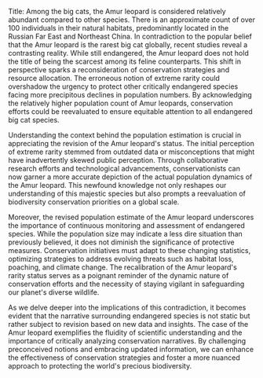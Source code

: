 Title: Among the big cats, the Amur leopard is considered relatively abundant compared to other species. There is an approximate count of over 100 individuals in their natural habitats, predominantly located in the Russian Far East and Northeast China.
In contradiction to the popular belief that the Amur leopard is the rarest big cat globally, recent studies reveal a contrasting reality. While still endangered, the Amur leopard does not hold the title of being the scarcest among its feline counterparts. This shift in perspective sparks a reconsideration of conservation strategies and resource allocation. The erroneous notion of extreme rarity could overshadow the urgency to protect other critically endangered species facing more precipitous declines in population numbers. By acknowledging the relatively higher population count of Amur leopards, conservation efforts could be reevaluated to ensure equitable attention to all endangered big cat species.

Understanding the context behind the population estimation is crucial in appreciating the revision of the Amur leopard's status. The initial perception of extreme rarity stemmed from outdated data or misconceptions that might have inadvertently skewed public perception. Through collaborative research efforts and technological advancements, conservationists can now garner a more accurate depiction of the actual population dynamics of the Amur leopard. This newfound knowledge not only reshapes our understanding of this majestic species but also prompts a reevaluation of biodiversity conservation priorities on a global scale.

Moreover, the revised population estimate of the Amur leopard underscores the importance of continuous monitoring and assessment of endangered species. While the population size may indicate a less dire situation than previously believed, it does not diminish the significance of protective measures. Conservation initiatives must adapt to these changing statistics, optimizing strategies to address evolving threats such as habitat loss, poaching, and climate change. The recalibration of the Amur leopard's rarity status serves as a poignant reminder of the dynamic nature of conservation efforts and the necessity of staying vigilant in safeguarding our planet's diverse wildlife.

As we delve deeper into the implications of this contradiction, it becomes evident that the narrative surrounding endangered species is not static but rather subject to revision based on new data and insights. The case of the Amur leopard exemplifies the fluidity of scientific understanding and the importance of critically analyzing conservation narratives. By challenging preconceived notions and embracing updated information, we can enhance the effectiveness of conservation strategies and foster a more nuanced approach to protecting the world's precious biodiversity.
